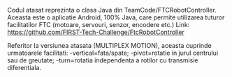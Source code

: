 Codul atasat reprezinta o clasa Java din TeamCode/FTCRobotController. Aceasta este o aplicatie Android, 100% Java, care permite utilizarea tuturor facilitatilor FTC (motoare, servouri, senzor, encodere etc.)
Link: https://github.com/FIRST-Tech-Challenge/FtcRobotController

Referitor la versiunea atasata (MULTIPLEX MOTION), aceasta cuprinde urmatoarele facilitati:
-vertical=fata/spate;
-pivot=rotatie in jurul centrului sau de greutate;
-turn=rotatia independenta a rotilor cu transmisie diferentiala.
